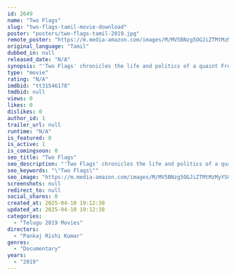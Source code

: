```yaml
---
id: 2649
name: "Two Flags"
slug: "two-flags-tamil-movie-download"
poster: "posters/two-flags-tamil-2019.jpg"
remote_poster: "https://m.media-amazon.com/images/M/MV5BNzg5OGJiZTMtMzMyYS00ZjgyLWExMzEtZTViMmY4NmVhZmU4XkEyXkFqcGc@._V1_SX300.jpg"
original_language: "Tamil"
dubbed_in: null
released_date: "N/A"
synopsis: "'Two Flags' chronicles the life and politics of a quaint French town: Pondicherry. As the 4600 Tamil French people belonging to the Tamil ethnic community, gear up for the French Presidential elections (2017) the film explores the..."
type: "movie"
rating: "N/A"
imdbid: "tt31546178"
tmdbid: null
views: 0
likes: 0
dislikes: 0
author_id: 1
trailer_url: null
runtime: "N/A"
is_featured: 0
is_active: 1
is_comingsoon: 0
seo_title: "Two Flags"
seo_description: "'Two Flags' chronicles the life and politics of a quaint French town: Pondicherry. As the 4600 Tamil French people belonging to the Tamil ethnic community, gear up for the French Presidential elections (2017) the film explores the..."
seo_keywords: "\"Two Flags\""
seo_image: "https://m.media-amazon.com/images/M/MV5BNzg5OGJiZTMtMzMyYS00ZjgyLWExMzEtZTViMmY4NmVhZmU4XkEyXkFqcGc@._V1_SX300.jpg"
screenshots: null
redirect_to: null
social_shares: 0
created_at: 2025-04-10 19:12:38
updated_at: 2025-04-10 19:12:38
categories:
  - "Telugu 2019 Movies"
directors:
  - "Pankaj Rishi Kumar"
genres:
  - "Documentary"
years:
  - "2019"
---
```


